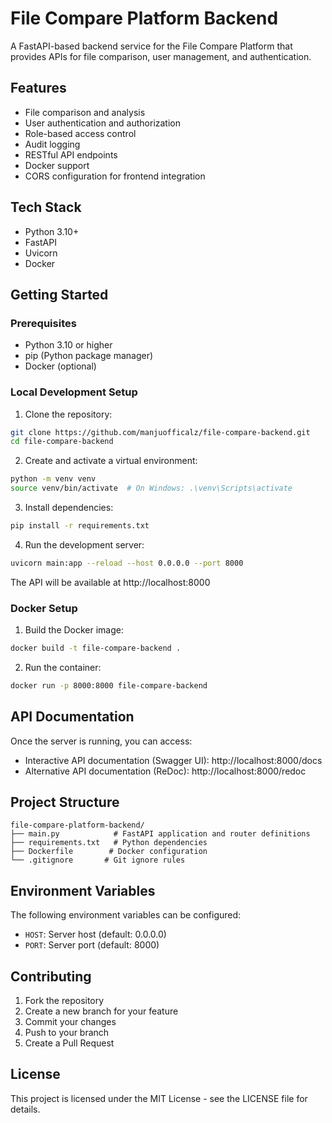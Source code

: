 # File Compare Platform Backend

A FastAPI-based backend service for the File Compare Platform that provides APIs for file comparison, user management, and authentication.

## Features

- File comparison and analysis
- User authentication and authorization
- Role-based access control
- Audit logging
- RESTful API endpoints
- Docker support
- CORS configuration for frontend integration

## Tech Stack

- Python 3.10+
- FastAPI
- Uvicorn
- Docker

## Getting Started

### Prerequisites

- Python 3.10 or higher
- pip (Python package manager)
- Docker (optional)

### Local Development Setup

1. Clone the repository:
```bash
git clone https://github.com/manjuofficalz/file-compare-backend.git
cd file-compare-backend
```

2. Create and activate a virtual environment:
```bash
python -m venv venv
source venv/bin/activate  # On Windows: .\venv\Scripts\activate
```

3. Install dependencies:
```bash
pip install -r requirements.txt
```

4. Run the development server:
```bash
uvicorn main:app --reload --host 0.0.0.0 --port 8000
```

The API will be available at http://localhost:8000

### Docker Setup

1. Build the Docker image:
```bash
docker build -t file-compare-backend .
```

2. Run the container:
```bash
docker run -p 8000:8000 file-compare-backend
```

## API Documentation

Once the server is running, you can access:
- Interactive API documentation (Swagger UI): http://localhost:8000/docs
- Alternative API documentation (ReDoc): http://localhost:8000/redoc

## Project Structure

```
file-compare-platform-backend/
├── main.py            # FastAPI application and router definitions
├── requirements.txt   # Python dependencies
├── Dockerfile        # Docker configuration
└── .gitignore       # Git ignore rules
```

## Environment Variables

The following environment variables can be configured:

- `HOST`: Server host (default: 0.0.0.0)
- `PORT`: Server port (default: 8000)

## Contributing

1. Fork the repository
2. Create a new branch for your feature
3. Commit your changes
4. Push to your branch
5. Create a Pull Request

## License

This project is licensed under the MIT License - see the LICENSE file for details.
